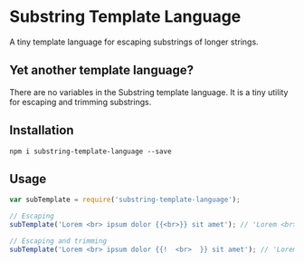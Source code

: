 # Substring Template Language
A tiny template language for escaping substrings of longer strings.

## Yet another template language?

There are no variables in the Substring template language. It is a tiny utility for escaping and trimming substrings.

## Installation
```
npm i substring-template-language --save
```

## Usage

```javascript
var subTemplate = require('substring-template-language');

// Escaping
subTemplate('Lorem <br> ipsum dolor {{<br>}} sit amet'); // 'Lorem <br> ipsum dolor &lt;br&gt; sit amet'

// Escaping and trimming
subTemplate('Lorem <br> ipsum dolor {{!  <br>  }} sit amet'); // 'Lorem <br> ipsum dolor &lt;br&gt; sit amet'
```
